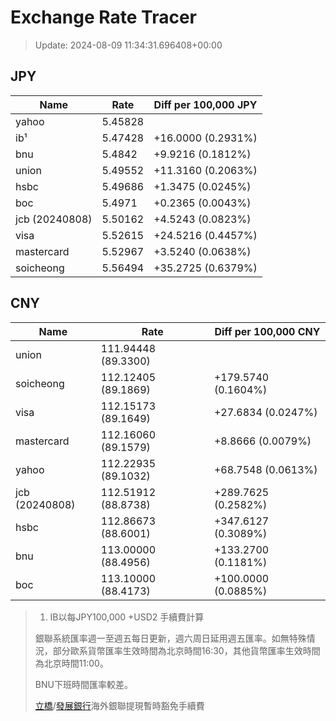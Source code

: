 # Exchange Rate Tracer

> Update: 2024-08-09 11:34:31.696408+00:00

## JPY

| Name           |    Rate | Diff per 100,000 JPY   |
|----------------|---------|------------------------|
| yahoo          | 5.45828 |                        |
| ib¹            | 5.47428 | +16.0000 (0.2931%)     |
| bnu            | 5.4842  | +9.9216 (0.1812%)      |
| union          | 5.49552 | +11.3160 (0.2063%)     |
| hsbc           | 5.49686 | +1.3475 (0.0245%)      |
| boc            | 5.4971  | +0.2365 (0.0043%)      |
| jcb (20240808) | 5.50162 | +4.5243 (0.0823%)      |
| visa           | 5.52615 | +24.5216 (0.4457%)     |
| mastercard     | 5.52967 | +3.5240 (0.0638%)      |
| soicheong      | 5.56494 | +35.2725 (0.6379%)     |

## CNY

| Name           | Rate                | Diff per 100,000 CNY   |
|----------------|---------------------|------------------------|
| union          | 111.94448	(89.3300) |                        |
| soicheong      | 112.12405	(89.1869) | +179.5740 (0.1604%)    |
| visa           | 112.15173	(89.1649) | +27.6834 (0.0247%)     |
| mastercard     | 112.16060	(89.1579) | +8.8666 (0.0079%)      |
| yahoo          | 112.22935	(89.1032) | +68.7548 (0.0613%)     |
| jcb (20240808) | 112.51912	(88.8738) | +289.7625 (0.2582%)    |
| hsbc           | 112.86673	(88.6001) | +347.6127 (0.3089%)    |
| bnu            | 113.00000	(88.4956) | +133.2700 (0.1181%)    |
| boc            | 113.10000	(88.4173) | +100.0000 (0.0885%)    |


> 1. IB以每JPY100,000 +USD2 手續費計算
>
> 銀聯系統匯率週一至週五每日更新，週六周日延用週五匯率。如無特殊情況，部分歐系貨幣匯率生效時間為北京時間16:30，其他貨幣匯率生效時間為北京時間11:00。
>
> BNU下班時間匯率較差。
>
> [立橋](https://www.wlbank.com.mo/uploads/ueditor/file/20181211/1544536513900230.pdf)/[發展銀行](https://www.mdb.com.mo/Service_Charges_20230728.pdf)海外銀聯提現暫時豁免手續費

